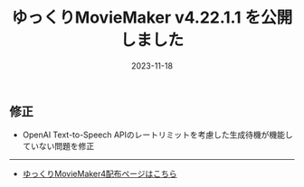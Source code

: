﻿---
title: ゆっくりMovieMaker v4.22.1.1 を公開しました
date: 2023-11-18
tags: [YMM4,お知らせ]
---
## 修正
- OpenAI Text-to-Speech APIのレートリミットを考慮した生成待機が機能していない問題を修正

---

- [ゆっくりMovieMaker4配布ページはこちら](../index.md)